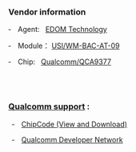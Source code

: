 ### Vendor information

‐&emsp;Agent:  &nbsp; [EDOM Technology](https://www.edomtech.com/en/)

‐&emsp;Module： [USI/WM-BAC-AT-09](https://www.usiglobal.com/en/products?id=9b06a423-d87b-4479-9df6-172d9763db70#description)

‐&emsp;Chip: &nbsp; [Qualcomm/QCA9377](https://www.qualcomm.com/products/qca9377)


</br>
</br>

### [Qualcomm support](https://www.qualcomm.com/support) :


&ensp;‐&emsp;[ChipCode (View and Download)](https://chipcode.qti.qualcomm.com)

&ensp;‐&emsp;[Qualcomm Developer Network](https://developer.qualcomm.com)
